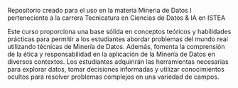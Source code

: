 Repositorio creado para el uso en la materia Mineria de Datos I
perteneciente a la carrera Tecnicatura en Ciencias de Datos & IA en ISTEA
 
 Este curso proporciona una base sólida en conceptos teóricos y habilidades prácticas
 para permitir a los estudiantes abordar problemas del mundo real utilizando técnicas de
 Minería de Datos. 
 Además, fomenta la comprensión de la ética y responsabilidad en la
 aplicación de la Minería de Datos en diversos contextos. Los estudiantes adquirirán las
 herramientas necesarias para explorar datos, tomar decisiones informadas y utilizar
 conocimientos ocultos para resolver problemas complejos en una variedad de campos.
